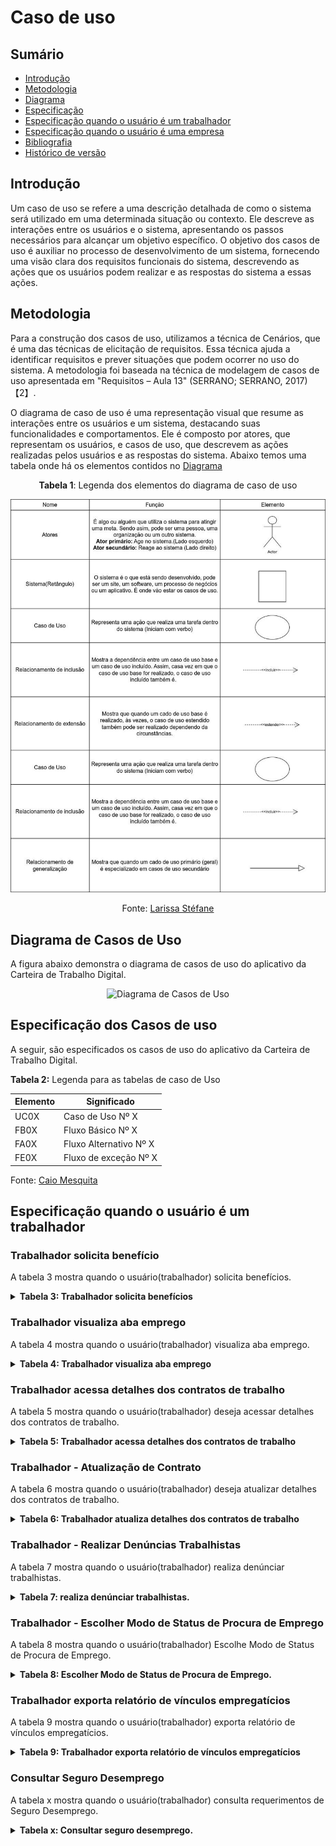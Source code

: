# Caso de uso 

## Sumário
 
* [Introdução](#Introdução)
* [Metodologia](#Metodologia)
* [Diagrama](#Diagrama-de-Casos-de-Uso)
* [Especificação](#Especificação-dos-Casos-de-uso)
* [Especificação quando o usuário é um trabalhador](#Especificação-quando-o-usuário-é-um-trabalhador)
* [Especificação quando o usuário é uma empresa](#Especificação-quando-o-usuário-é-uma-empresa)
* [Bibliografia](#Bibliografia)
* [Histórico de versão](#Histórico-de-versão)

## Introdução

Um caso de uso se refere a uma descrição detalhada de como o sistema será utilizado em uma determinada situação ou contexto. Ele descreve as interações entre os usuários e o sistema, apresentando os passos necessários para alcançar um objetivo específico. O objetivo dos casos de uso é auxiliar no processo de desenvolvimento de um sistema, fornecendo uma visão clara dos requisitos funcionais do sistema, descrevendo as ações que os usuários podem realizar e as respostas do sistema a essas ações.

## Metodologia

Para a construção dos casos de uso, utilizamos a técnica de Cenários, que é uma das técnicas de elicitação de requisitos. Essa técnica ajuda a identificar requisitos e prever situações que podem ocorrer no uso do sistema. A metodologia foi baseada na técnica de modelagem de casos de uso apresentada em "Requisitos – Aula 13" (SERRANO; SERRANO, 2017)【2】.

O diagrama de caso de uso é uma representação visual que resume as interações entre os usuários e um sistema, destacando suas funcionalidades e comportamentos. Ele é composto por atores, que representam os usuários, e casos de uso, que descrevem as ações realizadas pelos usuários e as respostas do sistema. Abaixo temos uma tabela onde há os elementos contidos no [Diagrama](#Diagrama-de-Casos-de-Uso)


<center>

<b>Tabela 1</b>: Legenda dos elementos do diagrama de caso de uso

<img src="https://raw.githubusercontent.com/Requisitos-de-Software/2024.1-CarteiradeTrabalhoDigital/main/docs/assets/LegendaCasoUso.jpg" alt="Legenda elementos de caso de uso" width="800">

Fonte: [Larissa Stéfane](https://github.com/SkywalkerSupreme)

</center>

## Diagrama de Casos de Uso

A figura abaixo demonstra o diagrama de casos de uso do aplicativo da Carteira de Trabalho Digital.

<center>
<img src="diagrama_de_casos_de_uso.png" alt="Diagrama de Casos de Uso">
</center>

## Especificação dos Casos de uso

A seguir, são especificados os casos de uso do aplicativo da Carteira de Trabalho Digital.

<b>Tabela 2:</b> Legenda para as tabelas de caso de Uso

| Elemento | Significado            |
| -------- | ---------------------- |
| UC0X     | Caso de Uso Nº X       |
| FB0X     | Fluxo Básico Nº X      |
| FA0X     | Fluxo Alternativo Nº X |
| FE0X     | Fluxo de exceção Nº X  |

Fonte: [Caio Mesquita](https://github.com/caiomesvie)

## Especificação quando o usuário é um trabalhador

### Trabalhador solicita benefício

A tabela 3 mostra quando o usuário(trabalhador) solicita benefícios.

<details>
  <summary size="20"><b> Tabela 3: Trabalhador solicita benefícios </b></summary> 
<center>
Tabela 3: Caso de uso UC01

| UC01                | Solicitar Benefício                                              |
| ------------------- | ---------------------------------------------------------------- |
| Descrição           | Permitir que o trabalhador solicite um benefício, como seguro-desemprego ou auxílio-doença. |
| Atores              | Trabalhador (Usuário Primário); Sistema de Banco de Dados (Usuário Secundário); Órgão Governamental (Usuário Secundário) |
| Frequência          | Sempre que o trabalhador precisar solicitar um benefício.        |
| Pré-condições       | O trabalhador deve estar autenticado no sistema e ter os documentos necessários para a solicitação. |
| Fluxo Básico        | <b> FB01 </b> <ol> <li>O trabalhador faz login no aplicativo da carteira de trabalho digital. <li>O trabalhador acessa a aba "Benefícios". <li>O trabalhador seleciona o benefício desejado. <li>O sistema exibe os requisitos e documentos necessários para a solicitação do benefício. <li>O trabalhador preenche o formulário de solicitação e anexa os documentos necessários. <li>O sistema verifica a consistência das informações e documentos fornecidos. <li>Se todas as informações estiverem corretas, o sistema envia a solicitação para o órgão governamental responsável. <li>O trabalhador recebe uma confirmação de que a solicitação foi enviada com sucesso. </ol> |
| Fluxos Alternativos | <b> FA01 </b> <ol> <li>Se o trabalhador não tiver todos os documentos necessários, ele pode salvar a solicitação como rascunho e completá-la posteriormente. </ol>             |
| Fluxos de exceção   | <b> FE01 </b> <ol> <li>Se ocorrer um erro na validação das informações ou documentos, uma mensagem de erro é exibida e o trabalhador é orientado a corrigir os dados inseridos. <li>Se houver um problema de comunicação com o órgão governamental, uma mensagem de erro é exibida e o trabalhador é instruído a tentar novamente mais tarde. <li>Se a solicitação for rejeitada pelo órgão governamental, o trabalhador recebe uma notificação com o motivo da rejeição. </ol>             |
| Pós-condições       | A solicitação de benefício é registrada e enviada ao órgão governamental responsável para análise. |
| Data de Criação     | 19/05/2024                                                        |
| Rastreabilidade     | [Requisitos Funcionais RF01, RF02]                              |

**Fonte:** [Bruno Araújo](https://github.com/brunocva)

</center>
 </details>

### Trabalhador visualiza aba emprego

A tabela 4 mostra quando o usuário(trabalhador) visualiza aba emprego.

<details>
  <summary size="20"><b> Tabela 4: Trabalhador visualiza aba emprego </b></summary> 
<center>
 
<center>
Tabela 4: Caso de uso UC02

| UC02                | Visualizar aba "Emprego"                                         |
| ------------------- | ---------------------------------------------------------------- |
| Descrição           | Permitir ao trabalhador acessar e completar informações pessoais para visualizar a aba "Emprego". |
| Atores              | Trabalhador (Usuário Primário); Plataforma gov.br (Usuário Secundário) |
| Frequência          | Sempre que o trabalhador precisar visualizar ou atualizar suas informações de emprego. |
| Pré-condições       | O trabalhador deve estar autenticado no sistema.                 |
| Fluxo Básico        | <b> FB02 </b> <ol> <li>O trabalhador faz login no aplicativo da carteira de trabalho digital. <li>O trabalhador acessa a aba "Emprego". <li>O trabalhador seleciona a opção "Quero me cadastrar". <li>O sistema exibe o formulário de "Dados Pessoais". <li>O trabalhador preenche o formulário de "Dados Pessoais". <li>O sistema exibe o formulário de "Endereço". <li>O trabalhador preenche o formulário de "Endereço". <li>O sistema exibe o formulário de "Contato". <li>O trabalhador preenche o formulário de "Contato". <li>O trabalhador envia os formulários e conclui a tarefa. </ol> |
| Fluxos Alternativos | <b> FA02 </b> <ol> <li>Se o trabalhador optar por abandonar a tarefa, ele fecha o aplicativo ou volta à tela inicial sem completar o processo de preenchimento dos formulários. |
| Fluxos de exceção   | <b> FE02 </b> <ol> <li>Se ocorrer um erro na validação das informações, uma mensagem de erro é exibida e o trabalhador é orientado a corrigir os dados inseridos. <li>Se houver um problema de comunicação com o órgão governamental, uma mensagem de erro é exibida e o trabalhador é instruído a tentar novamente mais tarde. <li>Em dispositivos IOS, se o teclado virtual permanecer sobre o botão de "Concluir" na última etapa, inviabilizando a conclusão da tarefa. </ol> |
| Restrição           | 1. O trabalhador deve estar autenticado no sistema para efetuar o cadastro.<br>2. A conexão com a internet deve estar estável durante o processo de solicitação. |
| Pós-condições       | As informações pessoais do trabalhador são registradas e a aba "Emprego" será disponibilizada por completo para o usuário. |
| Data de Criação     | 19/05/2024                                                        |
| Rastreabilidade     | [RF02, RF03]                                                      |


**Fonte:** [Iago Passaglia](https://github.com/Paxxaglia)

</center>

 </details>

### Trabalhador acessa detalhes dos contratos de trabalho

A tabela 5 mostra quando o usuário(trabalhador) deseja acessar detalhes dos contratos de trabalho.

<details>
  <summary size="20"><b> Tabela 5: Trabalhador acessa detalhes dos contratos de trabalho </b></summary> 
  
<center>
Tabela 5: Caso de uso: Acessar Detalhes dos Contratos de Trabalho


| UC03                | Nome do caso                                               |
| ------------------- | ---------------------------------------------------------- |
| Descrição           | Permitir ao usuário(trabalhador) visualizar os detalhes dos seus vínculos trabalhistas, incluindo anotações, observações e gráficos sobre sua vida laboral. |
| Atores              | Usuário(trabalhador) (Usuário Primário); <br> Sistema de Banco de Dados (Usuário Secundário). |
| Frequência          | Conforme necessidade do usuário(trabalhador) para consultar seus contratos de trabalho. |
| Pré-condições       | <ul> <li> O usuário(trabalhador) deve estar autenticado no sistema. <li> O usuário(trabalhador) deve ter o aplicativo da carteira de trabalho digital instalado em seu smartphone. <li> O usuário(trabalhador) deve ter acesso à internet. <li> O sistema deve estar operacional e acessível. <li> O banco de dados de contratos de trabalho deve estar atualizado e acessível. </ul> |
| Fluxo Básico        | **FB03** <ol> <li> O usuário(trabalhador) faz login no aplicativo da carteira de trabalho digital. <li> O usuário(trabalhador) clica no ícone "Contratos de Trabalho" na interface do aplicativo. <li> O sistema recupera e exibe uma lista de todos os contratos de trabalho do usuário(trabalhador). <li> O usuário(trabalhador) seleciona um contrato específico da lista. <li> O sistema exibe os detalhes do contrato selecionado, incluindo: <ul><li> Período trabalhado <li> Endereço do empregador <li> Ocupação inicial <li> Tipo de contrato <li> Salário contratual <li> Remuneração inicial e última remuneração informada <li> Relação de trabalho <li> Tipo de admissão <li> Fonte da informação</ul> <li> O usuário(trabalhador) pode visualizar anotações e observações relacionadas ao contrato. <li> O usuário(trabalhador) pode visualizar gráficos que mostram o histórico de remunerações ao longo do tempo.</ol> |
| Fluxos Alternativos | **FA03** <ol> <li> Se o usuário(trabalhador) deseja exportar os detalhes do contrato: <ul><li> O usuário(trabalhador) clica em "Exportar Contrato" na interface do aplicativo. <li> O sistema gera um arquivo PDF com todos os detalhes do contrato selecionado. <li> O usuário(trabalhador) faz o download do PDF para seu dispositivo.</ul></ol> |
| Fluxos de exceção   | **FE03** <ol> <li> Se ocorrer um erro na recuperação dos dados: <ul><li> O usuário(trabalhador) clica no ícone "Contratos de Trabalho". <li> O sistema tenta recuperar os dados do banco de dados, mas falha. <li> O sistema exibe uma mensagem de erro: "Erro ao recuperar os dados. Por favor, tente novamente mais tarde." <li> O usuário(trabalhador) clica em "OK" para fechar a mensagem de erro. <li> O usuário(trabalhador) pode verificar a conexão com a internet e tentar novamente mais tarde.</ul> <li> Se o usuário(trabalhador) não tiver contratos de trabalho registrados: <ul><li> O usuário(trabalhador) clica no ícone "Contratos de Trabalho". <li> O sistema recupera os dados e verifica que não há contratos registrados. <li> O sistema exibe uma mensagem: "Nenhum contrato de trabalho disponível." <li> O usuário(trabalhador) clica em "OK" para fechar a mensagem.</ul> <li> Se houver um problema de comunicação com o banco de dados: <ul><li> O usuário(trabalhador) clica no ícone "Contratos de Trabalho". <li> O sistema tenta se comunicar com o banco de dados, mas falha. <li> O sistema exibe uma mensagem de erro: "Problema de comunicação com o banco de dados. Tente novamente mais tarde." <li> O usuário(trabalhador) clica em "OK" para fechar a mensagem e pode tentar novamente mais tarde.</ul> <li> Se os dados do contrato forem incompletos ou estiverem corrompidos: <ul><li> O usuário(trabalhador) seleciona um contrato da lista. <li> O sistema tenta carregar os detalhes do contrato, mas os dados estão incompletos ou corrompidos. <li> O sistema exibe uma mensagem de erro: "Dados do contrato incompletos ou corrompidos. Entre em contato com o suporte técnico." <li> O usuário(trabalhador) clica em "OK" para fechar a mensagem e pode contatar o suporte técnico para resolver o problema.</ul> </ol> |
| Pós-condições       | O usuário(trabalhador) visualiza os detalhes do contrato de trabalho selecionado. |
| Data de Criação     | 18/05/2024                                                 |
| Rastreabilidade     | [F05](Elicitacao/ResquisitosCorrigidos.md), [F07](Elicitacao/ResquisitosCorrigidos.md), [NF05](Elicitacao/ResquisitosCorrigidos.md), [nf20](Elicitacao/ResquisitosCorrigidos.md), [NF22](Elicitacao/ResquisitosCorrigidos.md)                                                    |

Fonte: [Larissa Stéfane](https://github.com/SkywalkerSupreme)

</center>
 </details>

### Trabalhador - Atualização de Contrato  

A tabela 6 mostra quando o usuário(trabalhador) deseja atualizar detalhes dos contratos de trabalho.

<details>
  <summary size="20"><b> Tabela 6: Trabalhador atualiza detalhes dos contratos de trabalho </b></summary> 

<center>
Tabela 6:  Caso de Uso: Atualização dos Contratos de Trabalho

| UC04                | Atualização de Contrato                                  |
| ------------------- | ---------------------------------------------------------- |
| Descrição           | Este caso de uso permite que o usuário (trabalhador) atualize as informações de um contrato de trabalho existente. |
| Atores              | Trabalhador (Usuário Primário); <br> Sistema de Banco de Dados (Usuário Secundário); <br> Empresa (Usuário Secundário) |
| Frequência          | Conforme necessidade do usuário (trabalhador) para consultar seus contratos de trabalho. No entanto, é importante observar que quanto mais atualizações forem feitas, menor será a necessidade de futuras atualizações, o que pode diminuir a frequência. |
| Pré-condições       | 1. O usuário (trabalhador) deve estar autenticado no sistema. <br> 2. O usuário (trabalhador) deve ter acesso à internet. <br> 3. O usuário (trabalhador) deve ter o aplicativo da carteira de trabalho instalado em seu dispositivo móvel. <br> 4. O contrato de trabalho a ser atualizado deve estar registrado no sistema. |
| Fluxo Básico        | <b> FB04 </b> <ol> <li>O usuário (trabalhador) faz login no aplicativo da carteira de trabalho digital.</li> <li>O usuário (trabalhador) acessa a aba "Contratos de Trabalho".</li> <li>O usuário (trabalhador) seleciona o contrato que deseja atualizar.</li> <li>O usuário (trabalhador) verifica que os dados estão desatualizados e clica em "Atualizar" para solicitar a atualização.</li> <li>O sistema apresenta um formulário com os campos do contrato de trabalho para atualização.</li> <li>O usuário (trabalhador) modifica os dados necessários e confirma a atualização.</li> <li>O sistema valida as alterações e verifica a compatibilidade com os dados da empresa.</li> <li>Se os dados forem compatíveis, o sistema atualiza imediatamente o contrato de trabalho no perfil do usuário (trabalhador).</li> <li>Se os dados forem inconsistentes, o sistema notifica a empresa sobre a solicitação de atualização pendente.</li> <li>Após a atualização bem-sucedida, o sistema exibe uma mensagem de confirmação e retorna à visualização dos contratos de trabalho.</li> </ol> |
| Fluxos Alternativos | <b> FA04 </b> <ol> <li>O usuário (trabalhador) seleciona um campo opcional para atualização que não está disponível para alteração. <br> - O sistema exibe uma mensagem informando que o campo selecionado não pode ser alterado.</li> </ol> |
| Fluxos de exceção   | <b> FE04 </b> <ol> <li>Se ocorrer um erro na validação das alterações pelo sistema, uma mensagem de erro é exibida e o usuário (trabalhador) é orientado a corrigir os dados inseridos.</li> <li>Se houver um problema de comunicação com o banco de dados durante a atualização, uma mensagem de erro é exibida e o usuário (trabalhador) é instruído a tentar novamente mais tarde.</li> </ol> |
| Pós-condições       | O contrato de trabalho é atualizado com sucesso no perfil do usuário (trabalhador). |
| Data de Criação     | 18/05/2024                                                 |
| Rastreabilidade     | [F06](Elicitacao/ResquisitosCorrigidos.md), [F22](Elicitacao/ResquisitosCorrigidos.md), [NF18](Elicitacao/ResquisitosCorrigidos.md), [NF16](Elicitacao/ResquisitosCorrigidos.md)               |

Fonte: [Larissa Stéfane](https://github.com/SkywalkerSupreme)
</center>

 </details>

### Trabalhador -  Realizar Denúncias Trabalhistas

A tabela 7 mostra quando o usuário(trabalhador) realiza denúnciar trabalhistas.

<details>
  <summary size="20"><b> Tabela 7: realiza denúnciar trabalhistas. </b></summary> 

 Tabela 7: Caso de Uso: Denúncias trabalhistas.

  | UC05                | Realizar Denúncias Trabalhistas                                                                           |
|---------------------|----------------------------------------------------------------------------------------------------------|
| Descrição           | Permitir que o trabalhador faça denúncias anônimas sobre questões trabalhistas através do aplicativo digital.      |
| Atores              | Trabalhador (Usuário Primário); <br> Sistema de Banco de Dados (Usuário Secundário); <br> Departamento/Órgão responsável (Usuário Secundário) |
| Frequência          | Conforme necessidade do usuário (trabalhador) para denunciar violações de direitos trabalhistas.          |
| Pré-condições       | O usuário (trabalhador) deve estar autenticado no sistema; <br> O usuário (trabalhador) deve possuir informações detalhadas sobre a denúncia; <br> O usuário (trabalhador) deve ter acesso à internet e ao aplicativo da carteira de trabalho digital instalado em seu dispositivo. |
| Fluxo Básico        | <b>FB05</b> <ol><li>O usuário (trabalhador) faz login no aplicativo da carteira de trabalho digital.</li> <li>O usuário (trabalhador) acessa a aba "Canal de Denúncias Trabalhistas".</li> <li>O usuário (trabalhador) inicia o processo de denúncia.</li> <li>O usuário (trabalhador) preenche os detalhes da denúncia, incluindo data, descrição do incidente e, opcionalmente, documentos ou mídias de suporte, como fotos ou áudios.</li> <li>O sistema verifica a consistência das informações fornecidas, incluindo a validade da data e a integridade dos documentos ou mídias anexadas.</li> <li>Se todas as informações estiverem corretas, a denúncia é enviada anonimamente para o departamento.</li> <li>O sistema exibe uma mensagem de confirmação para o usuário (trabalhador) informando que a denúncia foi enviada com sucesso.</li></ol> |
| Fluxos Alternativos | <b>FA05</b> <ol><li>O usuário (trabalhador) faz login no aplicativo da carteira de trabalho digital.</li> <li>O usuário (trabalhador) acessa a aba "Canal de Denúncias Trabalhistas".</li> <li>O usuário (trabalhador) inicia o processo de denúncia.</li> <li>O usuário (trabalhador) preenche parcialmente os detalhes da denúncia e decide salvar a denúncia como rascunho.</li> <li>O sistema salva os dados parcialmente preenchidos como rascunho.</li> <li>O usuário (trabalhador) pode acessar o rascunho posteriormente para completar e enviar a denúncia.</li> <li>O sistema exibe uma mensagem de confirmação informando que o rascunho foi salvo com sucesso.</li></ol> |
| Fluxos de exceção   | **FE05** <ol> <li>Se ocorrer um erro na validação das informações fornecidas pelo usuário (trabalhador): <ul><li>O sistema exibe uma mensagem de erro informando sobre a inconsistência dos dados.</li> <li>O usuário (trabalhador) é orientado a corrigir os dados inseridos.</li></ul> <li>Se os documentos ou mídias anexadas estiverem corrompidos ou não puderem ser verificados: <ul><li>O sistema exibe uma mensagem de erro informando que os arquivos anexados estão corrompidos ou não podem ser verificados.</li> <li>O usuário (trabalhador) é instruído a tentar novamente com arquivos válidos.</li></ul> </ol> |
| Pós-condições       | A denúncia é enviada anonimamente para o departamento responsável para investigação e ação adequada.       |
| Data de Criação     | 19/05/2024                                                                                                |
| Rastreabilidade     | [F10](Elicitacao/ResquisitosCorrigidos.md), [F09](Elicitacao/ResquisitosCorrigidos.md), [F25](Elicitacao/ResquisitosCorrigidos.md), [FN09](Elicitacao/ResquisitosCorrigidos.md), [NF22](Elicitacao/ResquisitosCorrigidos.md)                                                                                                   |

**Fonte:** [Larissa Stéfane](https://github.com/SkywalkerSupreme)

</center>

</details>

### Trabalhador - Escolher Modo de Status de Procura de Emprego

A tabela 8 mostra quando o usuário(trabalhador) Escolhe Modo de Status de Procura de Emprego.

<details>
  <summary size="20"><b> Tabela 8: Escolher Modo de Status de Procura de Emprego. </b></summary> 
<center>
 Tabela 8: Caso de uso: Escolher Modo de Status de Procura de Emprego

 | UC06                  | Escolher Modo de Status                       |
|-----------------------|-----------------------------------------------|
| **Descrição**         | Permitir que o Usuário(trabalhador) escolha entre os modos de "Procurando Emprego" e "Não Procurando Emprego" para ajudá-lo na procura por empregos que sejam compatíveis com seu currículo. |
| **Atores**            | Usuário(trabalhador) (Usuário Primário); <br> Sistema de Banco de Dados (Usuário Secundário); <br> Empresas (Usuário Secundário). |
| **Frequência**        | Conforme necessidade do Usuário(trabalhador).         |
| **Pré-condições**     | 1. O Usuário(trabalhador) deve estar autenticado no sistema. <br> 2. O Usuário(trabalhador) deve ter seu currículo, de preferência, atualizado. |
| **Fluxo Básico**      | <b>FB06</b> <ol> <li>O Usuário(trabalhador) faz login no aplicativo da carteira de trabalho digital.</li> <li>O Usuário(trabalhador) acessa as configurações de perfil.</li> <li>O Usuário(trabalhador) seleciona o modo de status desejado: "Procurando Emprego" ou "Não Procurando Emprego".</li> <li>Se o Usuário(trabalhador) escolher o modo "Procurando Emprego", ele tem a opção de atualizar seu currículo e indicar a cidade onde está procurando emprego.</li> <li>O sistema analisa o currículo em relação aos requisitos de ofertas dadas pelas empresas.</li> <li>Se uma empresa tiver uma vaga compatível com os requisitos do currículo do Usuário(trabalhador), o sistema envia uma notificação ou e-mail informando sobre a vaga de emprego.</li> <li>O Usuário(trabalhador), ao conseguir a vaga desativa o modo "procurando emprego", ou seja, fica como "Não procurando emprego". <br> **Observação:** O usuário(trabalhador) pode ajustar o modo de status a qualquer momento, alternando entre "Procurando Emprego" e "Não Procurando Emprego".</li> </ol> |
| **Fluxos Alternativos** | **FA06** <ol> <li>Se o Usuário(trabalhador) não tiver interesse em atualizar seu currículo ou indicar uma cidade de interesse:<ul><li>O sistema exibe uma mensagem informando sobre a conclusão da ação sem alterações.</li></ul></li> </ol> |
| **Fluxos de Exceção** | **FE06** <ol> <li>Se ocorrer um erro na atualização do currículo ou na indicação da cidade de interesse:<ul><li>O sistema exibe uma mensagem de erro informando sobre a inconsistência dos dados.</li><li>O Usuário(trabalhador) é orientado a corrigir as informações inseridas.</li></ul></li><li>Se houver um problema de comunicação com o sistema de envio de currículos ou com a base de dados de vagas de emprego:<ul><li>O sistema exibe uma mensagem de erro informando sobre o problema de comunicação.</li><li>O Usuário(trabalhador) é instruído a tentar novamente mais tarde.</li></ul></li><li>Se o Usuário(trabalhador) escolher o modo "Procurando Emprego" mas não atualizar seu currículo ou indicar uma cidade de interesse:<ul><li>Uma mensagem de alerta é exibida recomendando a conclusão dessas ações para melhorar suas chances de encontrar emprego.</li></ul></li></ol> |
| **Pós-condições**     | O modo de status é atualizado no perfil do Usuário(trabalhador). |
| **Data de Criação**   | 19/05/2024                                     |
| **Rastreabilidade**   | [F15](Elicitacao/ResquisitosCorrigidos.md), [F14](Elicitacao/ResquisitosCorrigidos.md), [FN16](Elicitacao/ResquisitosCorrigidos.md), [NF20](Elicitacao/ResquisitosCorrigidos.md) , [NF22](Elicitacao/ResquisitosCorrigidos.md) |

**Fonte:** [Larissa Stéfane](https://github.com/SkywalkerSupreme)

</center>

</details>

### Trabalhador exporta relatório de vínculos empregatícios

A tabela 9 mostra quando o usuário(trabalhador) exporta relatório de vínculos empregatícios.

<details>
  <summary size="20"><b> Tabela 9: Trabalhador exporta relatório de vínculos empregatícios </b></summary> 
<center>
 
<center>
Tabela 9: Caso de uso UC07

| UC07                | Exportar Relatório de Vínculos Empregatícios                                         |
| ------------------- | ---------------------------------------------------------------- |
| Descrição           | Permitir ao trabalhador gerar e exportar um relatório contendo todos os seus vínculos empregatícios registrados. |
| Atores              | Trabalhador (Usuário Primário); Sistema de Banco de Dados (Usuário Secundário); Órgão Governamental (Usuário Secundário) |
| Frequência          | Sempre que o trabalhador precisar de um relatório completo dos seus vínculos empregatícios. |
| Pré-condições       | O trabalhador deve estar autenticado no sistema e ter vínculos empregatícios registrados. |
| Fluxo Básico        | <b> FB07 </b> <ol> <li>O trabalhador faz login no aplicativo da carteira de trabalho digital. <li>O trabalhador acessa a aba "Relatórios". <li>O trabalhador seleciona a opção "Exportar Relatório de Vínculos". <li>O sistema exibe as opções de formato de exportação (por exemplo, PDF, Excel). <li>O trabalhador escolhe o formato desejado e confirma a exportação. <li>O sistema gera o relatório e disponibiliza para download. <li>O trabalhador baixa o relatório e conclui a tarefa. </ol> |
| Fluxos Alternativos | <b> FA07 </b> <ol> <li>Se o trabalhador optar por abandonar a tarefa, ele fecha o aplicativo ou volta à tela inicial sem completar o processo de exportação. </ol> |
| Fluxos de exceção   | <b> FE07 </b> <ol> <li>Se ocorrer um erro durante a geração do relatório, uma mensagem de erro é exibida e o trabalhador é orientado a tentar novamente mais tarde. <li>Se houver um problema de comunicação com o órgão governamental, uma mensagem de erro é exibida e o trabalhador é instruído a tentar novamente mais tarde. <li>Em dispositivos iOS, se o teclado virtual permanecer sobre o botão de "Concluir" na última etapa, inviabilizando a conclusão da tarefa. </ol> |
| Restrição           | <ol> <li>O trabalhador deve estar autenticado no sistema para exportar o relatório. <li>A conexão com a internet deve estar estável durante o processo de exportação do relatório. </ol> |
| Pós-condições       | O relatório de vínculos empregatícios do trabalhador é gerado e disponibilizado para download no formato escolhido. |
| Data de Criação     | 19/05/2024  |
| Rastreabilidade     | [RF01, RF02, RF07] |


**Fonte:** [Luana Medeiros](https://github.com/LuaMedeiros)

</center>

 </details>

### Consultar Seguro Desemprego

A tabela x mostra quando o usuário(trabalhador) consulta requerimentos de Seguro Desemprego.

<details>
  <summary size="20"><b> Tabela x: Consultar seguro desemprego. </b></summary> 
<center>
Tabela x: Caso de uso UC00

| UC01                | Solicitar Benefício                                              |
| ------------------- | ---------------------------------------------------------------- |
| Descrição           | Permitir que o trabalhador consulte requerimentos de seguro desemprego. |
| Atores              | Trabalhador (Usuário Primário); Sistema de Banco de Dados (Usuário Secundário); Órgão Governamental (Usuário Secundário) |
| Frequência          | Quando o trabalhador quiser verificar se atende aos requisitos de elegibilidade para o seguro-desemprego ou acompanhar seu requerimento.    |
| Pré-condições       | O trabalhador deve estar autenticado no sistema escolher a opção Benefícios. |
| Fluxo Básico        | <b> FB01 </b> <ol> <li>O trabalhador faz login no aplicativo da carteira de trabalho digital. <li>O trabalhador acessa a aba "Benefícios". <li>O trabalhador seleciona a opção Seguro Desemprego. <li>O trabalhador seleciona a opção consultar. <li>O trabalhador seleciona Seguro Desemprego ou Seguro Desemprego do empregado doméstico. <li>O sistema verifica a existência de requisições de seguro desemprego. <li>Se houverem requisições feitas, irão aparecer na tela.</ol> |
| Fluxos Alternativos | <b> FA01 </b> <ol> <li>Se o trabalhador acessar a opção Menu, Benefícios e Seguro Desemprego, ainda pode fazer a consulta da mesma maneira.</ol>             |
| Fluxos de exceção   | <b> FE01 </b> <ol> <li>Se não houverem requisições feitas pelo trabalhador para Seguro Desemprego, o aplicativo apresentará a mensagem "Não foram encontradas requerimentos de Seguro-Desemprego. </ol>             |
| Pós-condições       | Os requerimentos de Seguro Desemprego são mostrados na tela. |
| Data de Criação     | 19/05/2024                                                        |
| Rastreabilidade     | [Requisitos Funcionais F12]                              |

**Fonte:** [Pedro Izarias](https://github.com/Izarias)

</center>

 
## Bibliografia

<b>MINISTÉRIO DO TRABALHO E EMPREGO</b>. Passo a Passo Carteira de Trabalho Digital APP e WEB. 2023.

<b>SERRANO</b>, Milene. Requisitos – Aula 10. 2017. Apresentação de slides. Disponível em: <https://aprender3.unb.br/pluginfile.php/2523091/mod_resource/content/1/Aula%2010.pdf>. Acesso em: 14/05/2023.

<b>SERRANO</b>, Milene; SERRANO, Maurício. Requisitos – Aula 13. 2017. Apresentação de slides. Disponível em: <https://example.com/Requisitos-Aula-013a.pdf>. Acesso em: 19 mai. 2024.

## Histórico de Versão
| Versão | Alteração                | Responsável     | Revisor         | Data       |
| ------ | ------------------------ | --------------- | --------------- | ---------- |
| 1.0    | Criação da documentação  | Bruno Araújo    | Iago Passaglia  | 19/05/2024 |
| 1.1    | Caso de uso UC02         | Iago Passaglia  | Bruno Araújo    | 19/05/2024 |
| 1.2    | Correção da bibliografia | Breno Alexandre | Larissa Stéfane               | 19/05/2024 |
| 1.3    | Adição do caso de uso: Acessar Detalhes dos Contratos de Trabalho | Larissa Stéfane | - | 19/05/2024 |
| 1.4    | Adição do caso de uso: Atualização dos Contratos de Trabalho | Larissa Stéfane | - | 19/05/2024 |
| 1.5    | Adição do caso de uso: Denúncias trabalhistas. | Larissa Stéfane | - | 19/05/2024 |
| 1.6    | Adição do caso de uso: Escolher Modo de Status de Procura de Emprego | Larissa Stéfane | - | 19/05/2024 |
| 1.7    | Adição do caso de uso: Empresa anucia vagas/ofertas de emprego | Larissa Stéfane | - | 19/05/2024 |
| 1.8    | Adição do caso de uso: Empresa adiciona novos contratos de emprego | Larissa Stéfane | - | 19/05/2024 |
| 1.9    | Adição do caso de uso: Empresa atualiza contratos de emprego | Larissa Stéfane | - | 19/05/2024 |
| 2.0    | Adição do caso de uso: Empresa encerra contratos de emprego | Larissa Stéfane | - | 19/05/2024 |
| 2.1    | Compactar tabelas do caso 01 e 02 | Larissa Stéfane | - | 19/05/2024 |
| 2.2    | Atualiação do sumário | Larissa Stéfane | - | 19/05/2024 |
| 2.3    | Adição do caso de uso:Consultar Seguro Desemprego | Pedro Izarias | - | 19/05/2024 |
| 2.3    | Retirada de alguns caso de uso | Larissa Stéfane | - | 19/05/2024 | 
| 2.4    | Adição do caso de uso: Trabalhador exporta relatório de vínculos empregatícios| Luana Medeiros | - | 19/05/2024 | 
